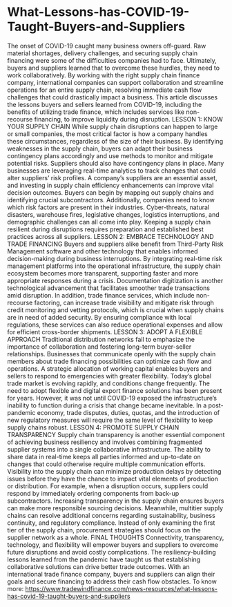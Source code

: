 # What-Lessons-has-COVID-19-Taught-Buyers-and-Suppliers
The onset of COVID-19 caught many business owners off-guard. Raw material shortages, delivery challenges, and securing supply chain financing were some of the difficulties companies had to face. Ultimately, buyers and suppliers learned that to overcome these hurdles, they need to work collaboratively. By working with the right supply chain finance company, international companies can support collaboration and streamline operations for an entire supply chain, resolving immediate cash flow challenges that could drastically impact a business. This article discusses the lessons buyers and sellers learned from COVID-19, including the benefits of utilizing trade finance, which includes services like non-recourse financing, to improve liquidity during disruption. LESSON 1: KNOW YOUR SUPPLY CHAIN While supply chain disruptions can happen to large or small companies, the most critical factor is how a company handles these circumstances, regardless of the size of their business. By identifying weaknesses in the supply chain, buyers can adapt their business contingency plans accordingly and use methods to monitor and mitigate potential risks. Suppliers should also have contingency plans in place. Many businesses are leveraging real-time analytics to track changes that could alter suppliers’ risk profiles. A company’s suppliers are an essential asset, and investing in supply chain efficiency enhancements can improve vital decision outcomes. Buyers can begin by mapping out supply chains and identifying crucial subcontractors. Additionally, companies need to know which risk factors are present in their industries. Cyber-threats, natural disasters, warehouse fires, legislative changes, logistics interruptions, and demographic challenges can all come into play. Keeping a supply chain resilient during disruptions requires preparation and established best practices across all suppliers. LESSON 2: EMBRACE TECHNOLOGY AND TRADE FINANCING Buyers and suppliers alike benefit from Third-Party Risk Management software and other technology that enables informed decision-making during business interruptions. By integrating real-time risk management platforms into the operational infrastructure, the supply chain ecosystem becomes more transparent, supporting faster and more appropriate responses during a crisis. Documentation digitization is another technological advancement that facilitates smoother trade transactions amid disruption. In addition, trade finance services, which include non-recourse factoring, can increase trade visibility and mitigate risk through credit monitoring and vetting protocols, which is crucial when supply chains are in need of added security. By ensuring compliance with local regulations, these services can also reduce operational expenses and allow for efficient cross-border shipments. LESSON 3: ADOPT A FLEXIBLE APPROACH Traditional distribution networks fail to emphasize the importance of collaboration and fostering long-term buyer-seller relationships. Businesses that communicate openly with the supply chain members about trade financing possibilities can optimize cash flow and operations. A strategic allocation of working capital enables buyers and sellers to respond to emergencies with greater flexibility. Today’s global trade market is evolving rapidly, and conditions change frequently. The need to adopt flexible and digital export finance solutions has been present for years. However, it was not until COVID-19 exposed the infrastructure’s inability to function during a crisis that change became inevitable. In a post-pandemic economy, trade disputes, duties, quotas, and the introduction of new regulatory measures will require the same level of flexibility to keep supply chains robust. LESSON 4: PROMOTE SUPPLY CHAIN TRANSPARENCY Supply chain transparency is another essential component of achieving business resiliency and involves combining fragmented supplier systems into a single collaborative infrastructure. The ability to share data in real-time keeps all parties informed and up-to-date on changes that could otherwise require multiple communication efforts. Visibility into the supply chain can minimize production delays by detecting issues before they have the chance to impact vital elements of production or distribution. For example, when a disruption occurs, suppliers could respond by immediately ordering components from back-up subcontractors. Increasing transparency in the supply chain ensures buyers can make more responsible sourcing decisions. Meanwhile, multitier supply chains can resolve additional concerns regarding sustainability, business continuity, and regulatory compliance. Instead of only examining the first tier of the supply chain, procurement strategies should focus on the supplier network as a whole. FINAL THOUGHTS Connectivity, transparency, technology, and flexibility will empower buyers and suppliers to overcome future disruptions and avoid costly complications. The resiliency-building lessons learned from the pandemic have taught us that establishing collaborative solutions can drive better trade outcomes. With an international trade finance company, buyers and suppliers can align their goals and secure financing to address their cash flow obstacles.  To know more: https://www.tradewindfinance.com/news-resources/what-lessons-has-covid-19-taught-buyers-and-suppliers
